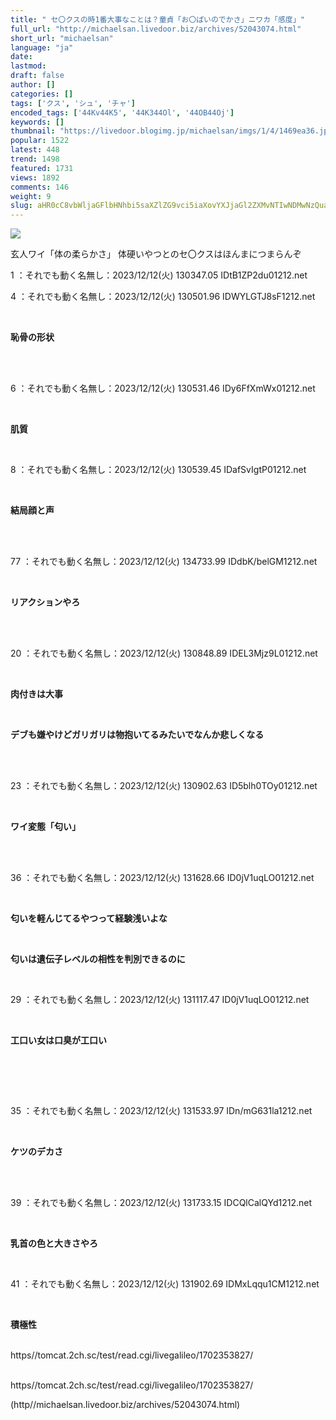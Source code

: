 ```yaml
---
title: " セ〇クスの時1番大事なことは？童貞「お〇ぱいのでかさ」ニワカ「感度」"
full_url: "http://michaelsan.livedoor.biz/archives/52043074.html"
short_url: "michaelsan"
language: "ja"
date: 
lastmod: 
draft: false
author: []
categories: []
tags: ['クス', 'シュ', 'チャ']
encoded_tags: ['44Kv44K5', '44K344Ol', '44OB44Oj']
keywords: []
thumbnail: "https://livedoor.blogimg.jp/michaelsan/imgs/1/4/1469ea36.jpg"
popular: 1522
latest: 448
trend: 1498
featured: 1731
views: 1892
comments: 146
weight: 9
slug: aHR0cC8vbWljaGFlbHNhbi5saXZlZG9vci5iaXovYXJjaGl2ZXMvNTIwNDMwNzQuaHRtbA==
---
```


![](https://livedoor.blogimg.jp/michaelsan/imgs/1/4/1469ea36.jpg)

<div><p>玄人ワイ「体の柔らかさ」 体硬いやつとのセ〇クスはほんまにつまらんぞ</p><p>1 ：それでも動く名無し：2023/12/12(火) 130347.05 IDtB1ZP2du01212.net</p><p>4 ：それでも動く名無し：2023/12/12(火) 130501.96 IDWYLGTJ8sF1212.net</p><br><b><p>恥骨の形状</p><br></b><br><p>6 ：それでも動く名無し：2023/12/12(火) 130531.46 IDy6FfXmWx01212.net</p><br><b><p>肌質</p></b><br><p>8 ：それでも動く名無し：2023/12/12(火) 130539.45 IDafSvIgtP01212.net</p><br><b><p>結局顔と声</p><br></b><br><p>77 ：それでも動く名無し：2023/12/12(火) 134733.99 IDdbK/belGM1212.net</p><br><b><p>リアクションやろ</p><br></b><br><p>20 ：それでも動く名無し：2023/12/12(火) 130848.89 IDEL3Mjz9L01212.net</p><br><p><b><p>肉付きは大事</p></b></p><p><b><p><br></p></b></p><b><p>デブも嫌やけどガリガリは物抱いてるみたいでなんか悲しくなる<br></p><br></b><br><p>23 ：それでも動く名無し：2023/12/12(火) 130902.63 ID5blh0TOy01212.net</p><br><b><p>ワイ変態「匂い」</p><br></b><br><p>36 ：それでも動く名無し：2023/12/12(火) 131628.66 ID0jV1uqLO01212.net</p><br><p><b><p>匂いを軽んじてるやつって経験浅いよな</p></b></p><p><b><p><br></p></b></p><b><p>匂いは遺伝子レベルの相性を判別できるのに</p></b><br><p>29 ：それでも動く名無し：2023/12/12(火) 131117.47 ID0jV1uqLO01212.net</p><br><b><p><p>工口い女は口臭が工口い</p><br></p><br></b><br><p>35 ：それでも動く名無し：2023/12/12(火) 131533.97 IDn/mG631la1212.net</p><br><b><p>ケツのデカさ</p><br></b><br><p>39 ：それでも動く名無し：2023/12/12(火) 131733.15 IDCQlCalQYd1212.net</p><br><b><p>乳首の色と大きさやろ</p></b><br><p>41 ：それでも動く名無し：2023/12/12(火) 131902.69 IDMxLqqu1CM1212.net</p><br><b><p>積極性</p></b><br>https//tomcat.2ch.sc/test/read.cgi/livegalileo/1702353827/<br><br clear='all'> <p id='a6850dc6aefc0d5bbff2bea180d92d89'> </p> <p id='a6850dc6aefc0d5bbff2bea180d92d89'> </p> <p class='alistcloud-container-6795'></p> <p>https//tomcat.2ch.sc/test/read.cgi/livegalileo/1702353827/</p></div>

(http//michaelsan.livedoor.biz/archives/52043074.html)
